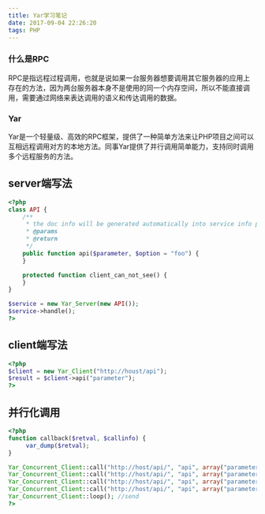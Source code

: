 ```yaml
---
title: Yar学习笔记
date: 2017-09-04 22:26:20
tags: PHP
---
```

### 什么是RPC
RPC是指远程过程调用，也就是说如果一台服务器想要调用其它服务器的应用上存在的方法，因为两台服务器本身不是使用的同一个内存空间，所以不能直接调用，需要通过网络来表达调用的语义和传达调用的数据。
### Yar
Yar是一个轻量级、高效的RPC框架，提供了一种简单方法来让PHP项目之间可以互相远程调用对方的本地方法。同事Yar提供了并行调用简单能力，支持同时调用多个远程服务的方法。
## server端写法
```php
<?php
class API {
    /**
     * the doc info will be generated automatically into service info page.
     * @params
     * @return
     */
    public function api($parameter, $option = "foo") {
    }

    protected function client_can_not_see() {
    }
}

$service = new Yar_Server(new API());
$service->handle();
?>
```
## client端写法
```php
<?php
$client = new Yar_Client("http://houst/api");
$result = $client->api("parameter");
?>
```
## 并行化调用
```php
<?php
function callback($retval, $callinfo) {
     var_dump($retval);
}

Yar_Concurrent_Client::call("http://host/api/", "api", array("parameters"), "callback");
Yar_Concurrent_Client::call("http://host/api/", "api", array("parameters"), "callback");
Yar_Concurrent_Client::call("http://host/api/", "api", array("parameters"), "callback");
Yar_Concurrent_Client::call("http://host/api/", "api", array("parameters"), "callback");
Yar_Concurrent_Client::loop(); //send
?>
```